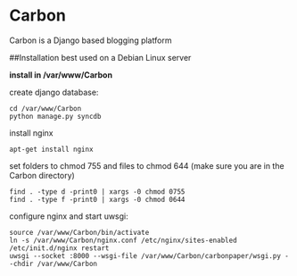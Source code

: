 Carbon
=========

Carbon is a Django based blogging platform

##Installation
best used on a Debian Linux server

**install in /var/www/Carbon**

create django database:
```
cd /var/www/Carbon
python manage.py syncdb
```

install nginx
```
apt-get install nginx
```

set folders to chmod 755 and files to chmod 644 (make sure you are in the Carbon directory)
```
find . -type d -print0 | xargs -0 chmod 0755
find . -type f -print0 | xargs -0 chmod 0644
```

configure nginx and start uwsgi:
```
source /var/www/Carbon/bin/activate
ln -s /var/www/Carbon/nginx.conf /etc/nginx/sites-enabled
/etc/init.d/nginx restart
uwsgi --socket :8000 --wsgi-file /var/www/Carbon/carbonpaper/wsgi.py --chdir /var/www/Carbon
```
